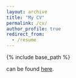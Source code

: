 ```yaml
---
layout: archive
title: "My CV"
permalink: /cv/
author_profile: true
redirect_from:
  - /resume
---
```


{% include base_path %}

can be found <a href="https://tomassoltinsky.github.io/files/CV_postdoc_TS.pdf" target="_blank">here</a>.
